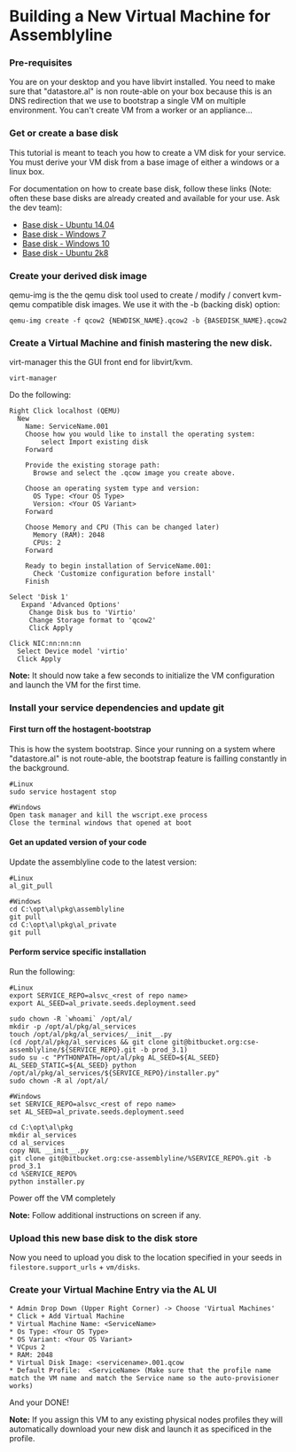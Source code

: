 # Building a New Virtual Machine for Assemblyline

### Pre-requisites

You are on your desktop and you have libvirt installed. You need to make sure that "datastore.al" is non route-able on your box because this is an DNS redirection that we use to bootstrap a single VM on multiple environment. You can't create VM from a worker or an appliance...

### Get or create a base disk

This tutorial is meant to teach you how to create a VM disk for your service. You must derive your VM disk from a base image of either a windows or a linux box.

For documentation on how to create base disk, follow these links (Note: often these base disks are already created and available for your use. Ask the dev team):

* [Base disk - Ubuntu 14.04](build_vm_base_disk_ubuntu_14.04.md)
* [Base disk - Windows 7](build_vm_base_disk_windows_7.md)
* [Base disk - Windows 10](build_vm_base_disk_windows_10.md)
* [Base disk - Ubuntu 2k8](build_vm_base_disk_windows_2k8.md)

### Create your derived disk image

qemu-img is the the qemu disk tool used to create / modify / convert kvm-qemu compatible disk images. We use it with the -b (backing disk) option:

    qemu-img create -f qcow2 {NEWDISK_NAME}.qcow2 -b {BASEDISK_NAME}.qcow2

### Create a Virtual Machine and finish mastering the new disk.

virt-manager this the GUI front end for libvirt/kvm.

    virt-manager

Do the following:

    Right Click localhost (QEMU)
      New
        Name: ServiceName.001
        Choose how you would like to install the operating system:
            select Import existing disk
        Forward

        Provide the existing storage path:
          Browse and select the .qcow image you create above.

        Choose an operating system type and version:
          OS Type: <Your OS Type>
          Version: <Your OS Variant>
        Forward

        Choose Memory and CPU (This can be changed later)
          Memory (RAM): 2048
          CPUs: 2
        Forward

        Ready to begin installation of ServiceName.001:
          Check 'Customize configuration before install'
        Finish

    Select 'Disk 1'
       Expand 'Advanced Options'
         Change Disk bus to 'Virtio'
         Change Storage format to 'qcow2'
         Click Apply

    Click NIC:nn:nn:nn
      Select Device model 'virtio'
      Click Apply

**Note:** It should now take a few seconds to initialize the VM configuration and launch the VM for the first time.

### Install your service dependencies and update git

#### First turn off the hostagent-bootstrap
This is how the system bootstrap. Since your running on a system where "datastore.al" is not route-able, the bootstrap feature is failling constantly in the background.

    #Linux
    sudo service hostagent stop

    #Windows
    Open task manager and kill the wscript.exe process
    Close the terminal windows that opened at boot

#### Get an updated version of your code
Update the assemblyline code to the latest version:

    #Linux
    al_git_pull

    #Windows
    cd C:\opt\al\pkg\assemblyline
    git pull
    cd C:\opt\al\pkg\al_private
    git pull

#### Perform service specific installation
Run the following:

    #Linux
    export SERVICE_REPO=alsvc_<rest of repo name>
    export AL_SEED=al_private.seeds.deployment.seed

    sudo chown -R `whoami` /opt/al/
    mkdir -p /opt/al/pkg/al_services
    touch /opt/al/pkg/al_services/__init__.py
    (cd /opt/al/pkg/al_services && git clone git@bitbucket.org:cse-assemblyline/${SERVICE_REPO}.git -b prod_3.1)
    sudo su -c "PYTHONPATH=/opt/al/pkg AL_SEED=${AL_SEED} AL_SEED_STATIC=${AL_SEED} python /opt/al/pkg/al_services/${SERVICE_REPO}/installer.py"
    sudo chown -R al /opt/al/

    #Windows
    set SERVICE_REPO=alsvc_<rest of repo name>
    set AL_SEED=al_private.seeds.deployment.seed

    cd C:\opt\al\pkg
    mkdir al_services
    cd al_services
    copy NUL __init__.py
    git clone git@bitbucket.org:cse-assemblyline/%SERVICE_REPO%.git -b prod_3.1
    cd %SERVICE_REPO%
    python installer.py

Power off the VM completely

**Note:** Follow additional instructions on screen if any.

### Upload this new base disk to the disk store

Now you need to upload you disk to the location specified in your seeds in `filestore.support_urls` + `vm/disks`.

### Create your Virtual Machine Entry via the AL UI

    * Admin Drop Down (Upper Right Corner) -> Choose 'Virtual Machines'
    * Click + Add Virtual Machine
    * Virtual Machine Name: <ServiceName>
    * Os Type: <Your OS Type>
    * OS Variant: <Your OS Variant>
    * VCpus 2
    * RAM: 2048
    * Virtual Disk Image: <servicename>.001.qcow
    * Default Profile:  <ServiceName> (Make sure that the profile name match the VM name and match the Service name so the auto-provisioner works)

And your DONE!

**Note:** If you assign this VM to any existing physical nodes profiles they will automatically download your new disk and launch it as specificed in the profile.
